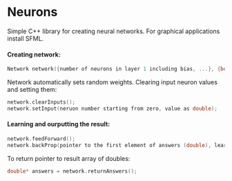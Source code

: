 # Neurons
Simple C++ library for creating neural networks. For graphical applications install SFML.

#### Creating network: 
```cpp
Network network({number of neurons in layer 1 including bias, ...}, {bool doesLayer1HaveBias, ...});
```
Network automatically sets random weights.
Clearing input neuron values and setting them:
```cpp
network.clearInputs();
network.setInput(neruon number starting from zero, value as double);
```

#### Learning and ourputting the result:
```cpp
network.feedForward();
network.backProp(pointer to the first element of answers (double), learning rate (double), acceleration (double));
```
To return pointer to result array of doubles:
```cpp
double* answers = network.returnAnswers();
```
